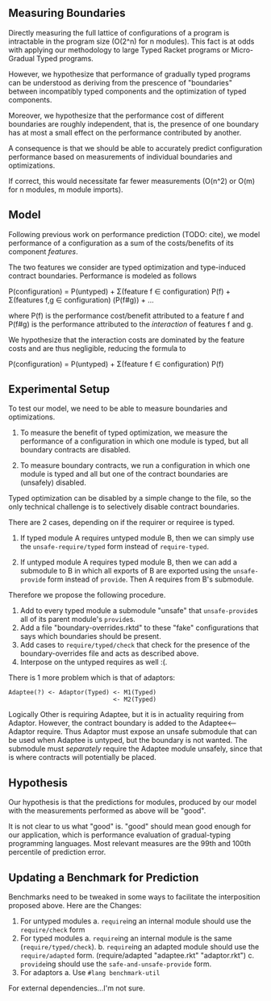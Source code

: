Measuring Boundaries
--------------------

Directly measuring the full lattice of configurations of a program is
intractable in the program size (O(2^n) for n modules).
This fact is at odds with applying our methodology to large Typed
Racket programs or Micro-Gradual Typed programs.

However, we hypothesize that performance of gradually typed programs
can be understood as deriving from the prescence of "boundaries"
between incompatibly typed components and the optimization of typed
components.

Moreover, we hypothesize that the performance cost of different
boundaries are roughly independent, that is, the presence of one
boundary has at most a small effect on the performance contributed by
another.

A consequence is that we should be able to accurately predict
configuration performance based on measurements of individual
boundaries and optimizations.

If correct, this would necessitate far fewer measurements (O(n^2) or
O(m) for n modules, m module imports).

Model
-----

Following previous work on performance prediction (TODO: cite), we
model performance of a configuration as a sum of the costs/benefits of
its component *features*.

The two features we consider are typed optimization and type-induced
contract boundaries.
Performance is modeled as follows

P(configuration) = P(untyped) + Σ(feature f ∈ configuration) P(f) + Σ(features f,g ∈ configuration) (P(f#g)) + ...

where P(f) is the performance cost/benefit attributed to a feature f
and P(f#g) is the performance attributed to the *interaction* of
features f and g.

We hypothesize that the interaction costs are dominated by the feature
costs and are thus negligible, reducing the formula to

P(configuration) = P(untyped) + Σ(feature f ∈ configuration) P(f)

Experimental Setup
------------------

To test our model, we need to be able to measure boundaries and
optimizations.

1. To measure the benefit of typed optimization, we measure the
   performance of a configuration in which one module is typed, but
   all boundary contracts are disabled.

2. To measure boundary contracts, we run a configuration in which one
   module is typed and all but one of the contract boundaries are
   (unsafely) disabled.

Typed optimization can be disabled by a simple change to the file, so
the only technical challenge is to selectively disable contract
boundaries.

There are 2 cases, depending on if the requirer or requiree is typed.

1. If typed module A requires untyped module B, then we can simply use
   the `unsafe-require/typed` form instead of `require-typed`.

2. If untyped module A requires typed module B, then we can add a
   submodule to B in which all exports of B are exported using the
   `unsafe-provide` form instead of `provide`. Then A requires from
   B's submodule.

Therefore we propose the following procedure.
1. Add to every typed module a submodule "unsafe" that
   `unsafe-provide`s all of its parent module's `provide`s.
2. Add a file "boundary-overrides.rktd" to these "fake" configurations
   that says which boundaries should be present.
3. Add cases to `require/typed/check` that check for the presence of
the boundary-overrides file and acts as described above.
4. Interpose on the untyped requires as well :(.

There is 1 more problem which is that of adaptors:

	Adaptee(?) <- Adaptor(Typed) <- M1(Typed)
	                             <- M2(Typed)
Logically Other is requiring Adaptee, but it is in actuality requiring
from Adaptor.
However, the contract boundary is added to the Adaptee<--Adaptor require.
Thus Adaptor must expose an unsafe submodule that can be used when
Adaptee is untyped, but the boundary is not wanted.
The submodule must *separately* require the Adaptee module unsafely,
since that is where contracts will potentially be placed.

Hypothesis
----------

Our hypothesis is that the predictions for modules, produced by our
model with the measurements performed as above will be "good".

It is not clear to us what "good" is.
"good" should mean good enough for our application, which is
performance evaluation of gradual-typing programming languages.
Most relevant measures are the 99th and 100th percentile of prediction
error.

Updating a Benchmark for Prediction
-----------------------------------

Benchmarks need to be tweaked in some ways to facilitate the
interposition proposed above.
Here are the Changes:

1. For untyped modules
   a. `require`ing an internal module should use the `require/check` form
2. For typed modules
   a. `require`ing an internal module is the same (`require/typed/check`).
   b. `require`ing an adapted module should use the `require/adapted` form. (require/adapted "adaptee.rkt" "adaptor.rkt")
   c. `provide`ing should use the `safe-and-unsafe-provide` form.
3. For adaptors
   a. Use `#lang benchmark-util`

For external dependencies...I'm not sure.
   

